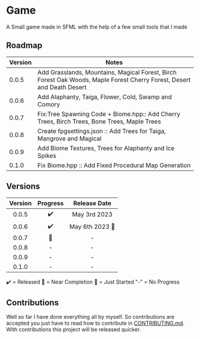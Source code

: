 # Game
A Small game made in SFML with the help of a few small tools that I made


## Roadmap

| Version | Notes                                                                                                                                     | 
| ------------- | -----------------------------------------------------------------------------------------                                           |
|  0.0.5  | Add Grasslands, Mountains, Magical Forest, Birch Forest Oak Woods, Maple Forest Cherry Forest, Desert and Death Desert                    |
|  0.0.6  | Add Alaphanty, Taiga, Flower, Cold, Swamp and Comory                                                                                      |
|  0.0.7  | Fix:Tree Spawning Code + Biome.hpp:: Add Cherry Trees, Birch Trees, Bone Trees, Maple Trees                                              |
|  0.0.8  | Create fpgsettings.json :: Add Trees for Taiga, Mangrove and Magical                                                                      |
|  0.0.9  | Add Biome Textures, Trees for Alaphanty and Ice Spikes                                                                                    |
|  0.1.0  | Fix Biome.hpp :: Add Fixed Procedural Map Generation                                                                                                       |





## Versions

| Version | Progress            | Release Date    |
| :---: | :---:                 | :---:            |
|  0.0.5  | :heavy_check_mark:  |  May 3rd 2023   |
|  0.0.6  | :heavy_check_mark:  |  May 6th 2023 :crown: |
|  0.0.7  |    :red_circle:                |        -        |
|  0.0.8  |    -                |        -        |
|  0.0.9  |    -                |        -        |
|  0.1.0  |    -                |        -        |

:heavy_check_mark: = Released
:large_blue_circle: = Near Completion
:red_circle: = Just Started
"-" = No Progress
## Contributions

Well so far I have done everything all by myself. So contributions are accepted you just have to read how to contribute in [CONTRIBUTING.md](https://github.com/Gabriel-Debono-Tanti/Game/blob/main/CONTRIBUTING.md). With contributions this project will be released quicker. 
